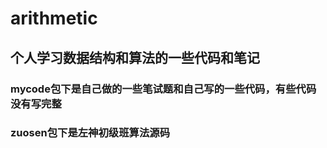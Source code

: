 # arithmetic
## 个人学习数据结构和算法的一些代码和笔记

### mycode包下是自己做的一些笔试题和自己写的一些代码，有些代码没有写完整
### zuosen包下是左神初级班算法源码
